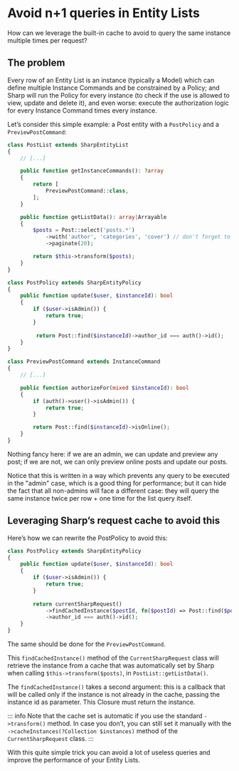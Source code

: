# Avoid n+1 queries in Entity Lists

How can we leverage the built-in cache to avoid to query the same instance multiple times per request?  

## The problem

Every row of an Entity List is an instance (typically a Model) which can define multiple Instance Commands and be constrained by a Policy; and Sharp will run the Policy for every instance (to check if the use is allowed to view, update and delete it), and even worse: execute the authorization logic for every Instance Command times every instance.

Let’s consider this simple example: a Post entity with a `PostPolicy` and a `PreviewPostCommand`:

```php
class PostList extends SharpEntityList
{
    // [...]

    public function getInstanceCommands(): ?array
    {
        return [
            PreviewPostCommand::class,
        ];
    }

    public function getListData(): array|Arrayable
    {
        $posts = Post::select('posts.*')
            ->with('author', 'categories', 'cover') // don't forget to eager load used relations
            ->paginate(20);

        return $this->transform($posts);
    }
}
```

```php
class PostPolicy extends SharpEntityPolicy
{
    public function update($user, $instanceId): bool
    {
        if ($user->isAdmin()) {
            return true;
        }
        
         return Post::find($instanceId)->author_id === auth()->id();
    }
}
```

```php
class PreviewPostCommand extends InstanceCommand
{
    // [...]

    public function authorizeFor(mixed $instanceId): bool
    {
        if (auth()->user()->isAdmin()) {
            return true;
        }

        return Post::find($instanceId)->isOnline();
    }
}
```

Nothing fancy here: if we are an admin, we can update and preview any post; if we are not, we can only preview online posts and update our posts.

Notice that this is written in a way which prevents any query to be executed in the "admin" case, which is a good thing for performance; but it can hide the fact that all non-admins will face a different case: they will query the same instance twice per row + one time for the list query itself.


## Leveraging Sharp’s request cache to avoid this

Here’s how we can rewrite the PostPolicy to avoid this:

```php
class PostPolicy extends SharpEntityPolicy
{
    public function update($user, $instanceId): bool
    {
        if ($user->isAdmin()) {
            return true;
        }
        
        return currentSharpRequest()
            ->findCachedInstance($postId, fn($postId) => Post::find($postId))
            ->author_id === auth()->id();
    }
}
```

The same should be done for the `PreviewPostCommand`.

This `findCachedInstance()` method of the `CurrentSharpRequest` class will retrieve the instance from a cache that was automatically set by Sharp when calling `$this->transform($posts)`, in `PostList::getListData()`. 

The `findCachedInstance()` takes a second argument: this is a callback that will be called only if the instance is not already in the cache, passing the instance id as parameter. This Closure must return the instance.

::: info
Note that the cache set is automatic if you use the standard `->transform()` method. In case you don’t, you can still set it manually with the `->cacheInstances(?Collection $instances)` method of the `CurrentSharpRequest` class. 
:::

With this quite simple trick you can avoid a lot of useless queries and improve the performance of your Entity Lists.